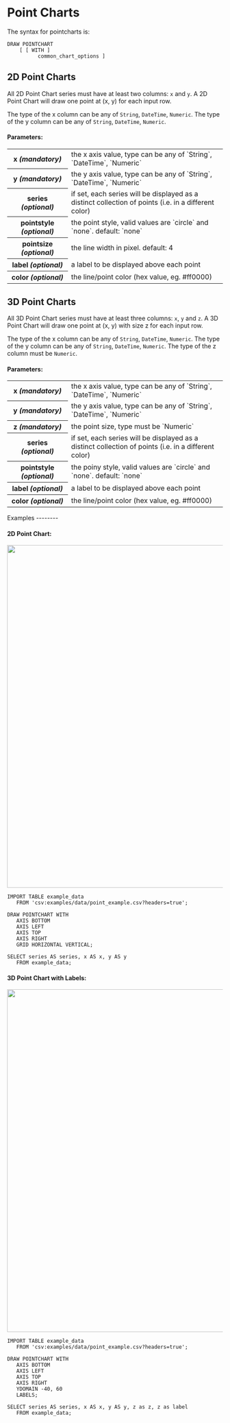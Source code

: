 Point Charts
===========

The syntax for pointcharts is:

    DRAW POINTCHART
        [ [ WITH ]
              common_chart_options ]


2D Point Charts
---------------

All 2D Point Chart series must have at least two columns: `x` and `y`. A 2D Point
Chart will draw one point at (x, y) for each input row.

The type of the x column can be any of `String`, `DateTime`, `Numeric`. The type
of the y column can be any of  `String`, `DateTime`, `Numeric`.

#### Parameters:

<table>
  <tr>
    <th>x <i>(mandatory)</i></th>
    <td>
      the x axis value, type can be any of `String`, `DateTime`, `Numeric`
    </td>
  </tr>
  <tr>
    <th>y <i>(mandatory)</i></th>
    <td>
      the y axis value, type can be any of `String`, `DateTime`, `Numeric`
    </td>
  </tr>
  <tr>
    <th>series <i>(optional)</i></th>
    <td>
      if set, each series will be displayed as a distinct collection of points
      (i.e. in a different color)
    </td>
  </tr>
  <tr>
    <th>pointstyle <i>(optional)</i></th>
    <td>
      the point style, valid values are `circle` and `none`. default: `none`
    </td>
  </tr>
  <tr>
    <th>pointsize <i>(optional)</i></th>
    <td>
      the line width in pixel. default: 4
    </td>
  </tr>
  <tr>
    <th>label <i>(optional)</i></th>
    <td>
      a label to be displayed above each point
    </td>
  </tr>
  <tr>
    <th>color <i>(optional)</i></th>
    <td>
      the line/point color (hex value, eg. #ff0000)
    </td>
  </tr>
</table>

3D Point Charts
---------------

All 3D Point Chart series must have at least three columns: `x`, `y` and `z`.
A 3D Point Chart will draw one point at (x, y) with size z for each input row.

The type of the x column can be any of `String`, `DateTime`, `Numeric`.
The type of the y column can be any of  `String`, `DateTime`, `Numeric`. The
type of the z column must be `Numeric`.

#### Parameters:

<table>
  <tr>
    <th>x <i>(mandatory)</i></th>
    <td>
      the x axis value, type can be any of `String`, `DateTime`, `Numeric`
    </td>
  </tr>
  <tr>
    <th>y <i>(mandatory)</i></th>
    <td>
      the y axis value, type can be any of `String`, `DateTime`, `Numeric`
    </td>
  </tr>
  <tr>
    <th>z <i>(mandatory)</i></th>
    <td>
      the point size, type must be `Numeric`
    </td>
  </tr>
  <tr>
    <th>series <i>(optional)</i></th>
    <td>
      if set, each series will be displayed as a distinct collection of points
      (i.e. in a different color)
    </td>
  </tr>
  <tr>
    <th>pointstyle <i>(optional)</i></th>
    <td>
      the poiny style, valid values are `circle` and `none`. default: `none`
    </td>
  </tr>
  <tr>
    <th>label <i>(optional)</i></th>
    <td>
      a label to be displayed above each point
    </td>
  </tr>
  <tr>
    <th>color <i>(optional)</i></th>
    <td>
      the line/point color (hex value, eg. #ff0000)
    </td>
  </tr>
</table>
Examples
--------

#### 2D Point Chart:

<img src="/img/examples_simple_scatter.png" width="800" />

    IMPORT TABLE example_data
       FROM 'csv:examples/data/point_example.csv?headers=true';

    DRAW POINTCHART WITH
       AXIS BOTTOM
       AXIS LEFT
       AXIS TOP
       AXIS RIGHT
       GRID HORIZONTAL VERTICAL;

    SELECT series AS series, x AS x, y AS y
       FROM example_data;


#### 3D Point Chart with Labels:

<img src="/img/examples_pointchart_with_labels.png" width="800" />

    IMPORT TABLE example_data
       FROM 'csv:examples/data/point_example.csv?headers=true';

    DRAW POINTCHART WITH
       AXIS BOTTOM
       AXIS LEFT
       AXIS TOP
       AXIS RIGHT
       YDOMAIN -40, 60
       LABELS;

    SELECT series AS series, x AS x, y AS y, z as z, z as label
       FROM example_data;
